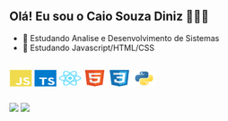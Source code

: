 ## Olá! Eu sou o Caio Souza Diniz 👨🏽‍💻

- 🔭 Estudando Analise e Desenvolvimento de Sistemas
- 🌱 Estudando Javascript/HTML/CSS

<div style="display: inline_block"><br>
  <img align="center" alt="CaioSouzaDiniz" height="30" width="40" src="https://raw.githubusercontent.com/devicons/devicon/master/icons/javascript/javascript-plain.svg">
  <img align="center" alt="CaioSouzaDiniz" height="30" width="40" src="https://raw.githubusercontent.com/devicons/devicon/master/icons/typescript/typescript-plain.svg">
  <img align="center" alt="Caio-React" height="30" width="40" src="https://raw.githubusercontent.com/devicons/devicon/master/icons/react/react-original.svg">
  <img align="center" alt="Caio-HTML" height="30" width="40" src="https://raw.githubusercontent.com/devicons/devicon/master/icons/html5/html5-original.svg">
  <img align="center" alt="Caio-CSS" height="30" width="40" src="https://raw.githubusercontent.com/devicons/devicon/master/icons/css3/css3-original.svg">
  <img align="center" alt="Caio-Python" height="30" width="40" src="https://raw.githubusercontent.com/devicons/devicon/master/icons/python/python-original.svg">
</div>

  
  ##
 
<div> 
  <a href = "mailto:caiosouzadiniz22@gmail.com"><img src="https://img.shields.io/badge/-Gmail-%23333?style=for-the-badge&logo=gmail&logoColor=white" target="_blank"></a>
  <a href="https://www.linkedin.com/in/caio-souza-825827231/" target="_blank"><img src="https://img.shields.io/badge/-LinkedIn-%230077B5?style=for-the-badge&logo=linkedin&logoColor=white" target="_blank"></a> 
  
</div>
